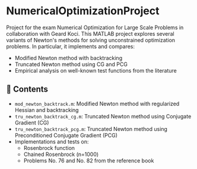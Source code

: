 # NumericalOptimizationProject
Project for the exam Numerical Optimization for Large Scale Problems in collaboration with Geard Koci.
This MATLAB project explores several variants of Newton's methods for solving unconstrained optimization problems. In particular, it implements and compares:

- Modified Newton method with backtracking  
- Truncated Newton method using CG and PCG  
- Empirical analysis on well-known test functions from the literature

## 📁 Contents

- `mod_newton_backtrack.m`: Modified Newton method with regularized Hessian and backtracking  
- `tru_newton_backtrack_cg.m`: Truncated Newton method using Conjugate Gradient (CG)  
- `tru_newton_backtrack_pcg.m`: Truncated Newton method using Preconditioned Conjugate Gradient (PCG)  
- Implementations and tests on:  
  - Rosenbrock function  
  - Chained Rosenbrock (n=1000)  
  - Problems No. 76 and No. 82 from the reference book  


